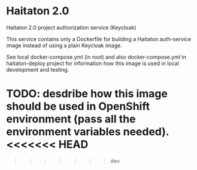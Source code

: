 # Haitaton 2.0
Haitaton 2.0 project authorization service (Keycloak)

This service contains only a Dockerfile for building a Haitaton auth-service image instead of using a plain Keycloak image.

See local docker-compose.yml (in root) and also docker-compose.yml in haitaton-deploy project for information how this image is used in local development and testing.

TODO: desdribe how this image should be used in OpenShift environment (pass all the environment variables needed).
<<<<<<< HEAD
=======

>>>>>>> dev
